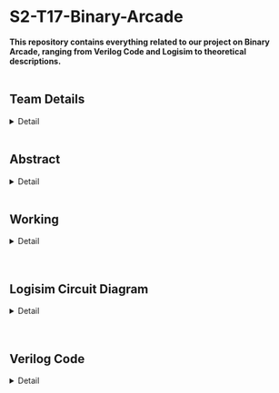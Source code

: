 # S2-T17-Binary-Arcade
**This repository contains everything related to our project on Binary Arcade, ranging from Verilog Code and Logisim to theoretical descriptions.**
<br><br>
<h2><b>Team Details</b></h3>
<details>
  <summary>Detail</summary>
  <br> <b>Semester: </b>3rd Sem B.Tech CSE<br><br>
  <b>Section: </b>2<br><br>
  <b>Member-1: </b>Aarush Kashyap, 221CS201, aarushk.221cs201@nitk.edu.in <br><br>
  <b>Member-2: </b>Amit Kumar, 221CS207, amitkumar.221cs207@nitk.edu.in <br><br>
  <b>Member-3: </b>Shashank Prabhakar, 221CS246, sam.221cs246@nitk.edu.in <br>
</details>
<br>
<h2><b>Abstract</b></h1>
<details>
  <summary>Detail</summary><br>
  <b>IDEA</b><br><br>
  The idea of this project is to provide the users with a fruitful and
  enjoyable experience and enhance their calculation skills and binary
  knowledge at the same time by employing a binary game.<br><br>

  **COMPONENTS**

-Breadboard

-Jumper Wires

-Tiptop Switches

-LED lights

-7-Segment Displays

-Battery

-Comparator

-Counter (Random)

-Resistors

-Capacitors

-Transistors


**PROBLEM STATEMENT**

This “Binary Arcade” project allows the users to test their speed and
calculation skills in the binary department by giving 10 numbers in
decimal form and asking them to provide the binary representation of
those numbers in a certain amount of time. The game in addition
allows reattempts for certain questions.
It is quite compulsory in the modern world to have a certain grasp on
digital electronics concepts, specifically binary. This project allows
users to do so while having fun by increasing their efficiency in binary
calculations in this game.


**BACKGROUND**

The users give a fun little quiz through this project.
This quiz consists of 10 questions. In each question, a random number
in the range of 0-99 (both inclusive) is generated through a random
counter and is displayed through 7-segment displays.
The users have to come up with the binary representation of the given
number in a stipulated amount of time. The users will then enter the
representation through switches given on the breadboard and
confirm by clicking on the ‘ok’ switch.
The comparator checks the representation by comparing it with the
random number and increases the score (which will be displayed in
another 7-segment display) on a correct answer.
The quiz obviously goes on in this case and ends after 10 questions.
On the other hand, for a wrong answer, the user will be provided with
reattempts based on his performance. In case of wrong answers for all
reattempts, the quiz will end.
The circuit also consists of a start and reset button.


**MOTIVATION**

This binary arcade game offers a unique and intellectually stimulating
gaming experience that challenges players in a refreshing way. Playing
a binary arcade game requires quick thinking and mental agility. This is
in quite a contrast to what we see in traditional and tedious learning
experiences.
Our goal is to provide the users with an entertaining, thoughtprovoking, and entirely useful experience. The timer keeps the users
engaged and hence increases their speed and skills massively.
It obviously goes without saying that binary knowledge is integral to
digital circuits and engineering as a whole. This project helps the users
to improve upon this knowledge.
Books and other such resources become cumbersome for all of us.
This allows users to accelerate their development in this subject in
addition to an enjoyable experience.
We made this project with this in mind, owing to our interests in this
subject and the need for a fun alternative to books.


**CONTRIBUTION**

Aarush Kashyap

Came up with the idea of this project. Came up with part of
hardware design (switches as binary representation, 7-
segment display for number, score, and the binary
representation). Will help in setting up the circuit and writing
any and all code in the future

Shashank Prabhakar

Came with a blueprint of the final circuit. Came up with the
idea of the comparator for comparing the number given and
the representation given. Will help in setting up the circuit and
any and all code in the future.

Amit Kumar

Came up with the idea of the counter and timer for the
random number generator. Came up with the idea of
reattempts in case of a wrong answer. Will help in setting up
the circuit and writing any and all code in the future

Common

We all agreed on a start and reset button. The idea of an LED
bulb for denoting a right and wrong answer was also agreed
upon. We will also test this project ourselves.
</details>
<br>
<h2><b>Working</b></h2>
<details>
  <summary>Detail</summary>
  <br>
<h2 align="center"><b>FUNCTIONAL TABLE</b></h2>
<br>
<table align="center">
  <tr>
    <td align="center"><b>COMPONENTS</b></td>
    <td align="center"><b>WORKING/ROLE</b></td>
  </tr>
  <tr>
    <td align="center">Clock</td>
    <td align="center">Every time the clock ticks on a
positive edge (0->1), a random
number is generated</td>
  </tr>
  <tr>
    <td align="center">Random Generator (In the case
of logisim, 4-bit is used for
demonstration)</td>
    <td align="center">Generates a random number
every time the clock ticks on a
positive edge</td>
  </tr>
  <tr>
    <td align="center">Bit Extender (used in logisim for
hex display)</td>
    <td align="center">Two hex displays are used (each
of which represents 4 bits). So, 4
bits generated by logisim are
extended to 8 bits using bit
extender</td>
  </tr>
  <tr>
    <td align="center">Bit splitter (only used in case of
logisim)</td>
    <td align="center">4 bits generated by a random
generator are split into
individual bits for 7 segment
display</td>
  </tr>
  <tr>
    <td align="center">Hex display/7-segment display</td>
    <td align="center">To show the random number
generated</td>
  </tr>
  <tr>
    <td align="center">LEDs and TipTop switches</td>
    <td align="center">For user input. To enter the
binary representation of the
randomly generated number.
LED on represents 1, and off
represents 0. Four LEDs
represent 4-bit binary numbers.
The leftmost LED represents
MSB. Rightmost represents LSB</td>
  </tr>
  <tr>
    <td align="center">Comparator</td>
    <td align="center">The random number and the
user input binary number and
compared using the comparator.
An LED connected to the output
of the comparator glows if the
answer is correct and doesn’t if
not correct.</td>
  </tr>
  <tr>
    <td align="center">Score Counter and display</td>
    <td align="center">In case the comparator shows
true denoting correct answer, a
counter is updated by
incrementing by one and the
same is reflected on a 7-segment
display. If the score reaches 10,
the game and the circuit resets</td>
  </tr>
  <tr>
    <td align="center">Start/Reset (reset only in
hardware)
</td>
    <td align="center">The start button turns on the
circuit. Reset button resets the
circuit</td>
  </tr>
</table>
<br><br>
<h2 align="center"><b>Flowchart</b></h2><br>
![flowchart](https://github.com/Aarush-Kashyap-221CS201/S2-T17-Binary-Arcade/assets/148947264/3c444026-31a2-4f92-b8bf-68eae2a45439) <br><br>
<h2 align="center"><b>Truth Table</b></h2><br>
![truth_table](https://github.com/Aarush-Kashyap-221CS201/S2-T17-Binary-Arcade/assets/148947264/2cfc2db7-d319-4c51-9339-f53eaa432473)
</details>
<br><br>
<h2><b>Logisim Circuit Diagram</b></h2>
<details>
  <summary>Detail</summary><br>
  ![logisim](https://github.com/Aarush-Kashyap-221CS201/S2-T17-Binary-Arcade/assets/148947264/ee4f505e-5584-436a-a5e9-a3f84806d689)
</details>
<br><br>
<h2><b>Verilog Code</b></h2>
<details>
  <summary>Detail</summary><br>
  <b>Testbench</b> <br><br>

```
`include "binary_arcade.v" //including the module file

module binary_arcade_tb;

  //all variables used in this code

  reg[0:3] user_input; //this is the user input (binary representation of randomly generated number)

  reg[0:3] random_number; //this is the random number generated in decimal form

  reg clk; //this is the clock

  reg reset; //reset button, 1 if we need to reset counter, 0 if counter is operating as usual

  wire[0:3] x; //counter, only incremented if user_input=correct binary representation of random_number

  //instantiation

  counter uut( 
    .user_input(user_input),
    .random_number(random_number),
    .clk(clk),
    .reset(reset),
    .x(x) 
  );

  //starting the code

  initial begin

    //making the vcd(gtkwave) file
    $dumpfile("binary_arcade.vcd");
    $dumpvars(0,binary_arcade_tb);
    
    //global reset
    
    clk=0; //initializing clock

    reset=1; //to reset counter to 0
    
    user_input=$random; //user_input for the sake of this code is a randomly generated number
    
    #100; //waiting 100ns for global reset

    //displaying clock,user_input,random_number and counter
    $display("\n");
    $display("Clock | Random_Number |   User_Input  | Counter\n");
    $monitor("  %d   |     %4d      |      %4b     | %4d",clk,random_number,user_input,x); 
    
    //start counter
    reset=0;
    
  end
  always #5 clk=~clk; //clock is being triggered every 5 ns
  always #5 random_number=$random; //b is being randomly generated every time clock triggers
endmodule
```

<b>Module File</b>

```
module counter(input[0:3] user_input,input[0:3] random_number,input clk,input reset,output[0:3] x);
    
    //since counter is being employed, output must require memory of previous input, so reg is required
    reg[0:3] x; 
    
    //triggered if clock is at positive edge (0->1)
    always @(posedge clk) 
    begin
        //reset the counter
        if (reset==1) begin
            x=4'b0000; //make counter 0
        end
        //if user_input==random number, counter is incremented by 1
        else if( user_input==random_number )begin
            x=x+4'b0001; //counter+=1
            if (x==4'b1010) $finish; //if counter reaches 10 once incremented, the execution ends
        end
    end

    //triggered if clock is at negative edge (1->0)
    always @(negedge clk) 
    begin
        //reset the counter
        if (reset==1) begin
            x=4'b0000; //make counter 0
        end
        //if user_input==random number, counter is incremented by 1
        else if( user_input==random_number )begin
            x=x+4'b0001; //counter+=1
            if (x==4'b1010) $finish; //if counter reaches 10 once incremented, the execution ends
        end
    end 
endmodule
```

</details>
<br><br>












 
